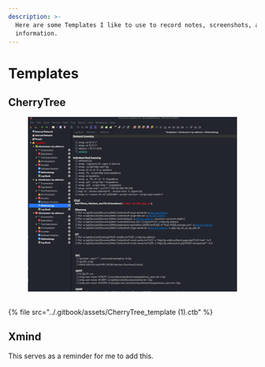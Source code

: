 ```yaml
---
description: >-
  Here are some Templates I like to use to record notes, screenshots, and other
  information.
---
```


# Templates

## CherryTree

<figure><img src="../.gitbook/assets/image (1) (1).png" alt=""><figcaption></figcaption></figure>

##

{% file src="../.gitbook/assets/CherryTree_template (1).ctb" %}

## Xmind

This serves as a reminder for me to add this.
